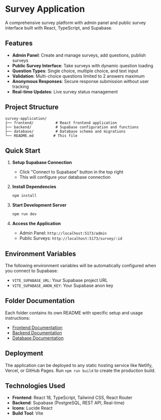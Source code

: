 # Survey Application

A comprehensive survey platform with admin panel and public survey interface built with React, TypeScript, and Supabase.

## Features

- **Admin Panel**: Create and manage surveys, add questions, publish surveys
- **Public Survey Interface**: Take surveys with dynamic question loading
- **Question Types**: Single choice, multiple choice, and text input
- **Validation**: Multi-choice questions limited to 2 answers maximum
- **Anonymous Responses**: Secure response submission without user tracking
- **Real-time Updates**: Live survey status management

## Project Structure

```
survey-application/
├── frontend/          # React frontend application
├── backend/           # Supabase configuration and functions
├── database/          # Database schema and migrations
└── README.md         # This file
```

## Quick Start

1. **Setup Supabase Connection**
   - Click "Connect to Supabase" button in the top right
   - This will configure your database connection

2. **Install Dependencies**
   ```bash
   npm install
   ```

3. **Start Development Server**
   ```bash
   npm run dev
   ```

4. **Access the Application**
   - Admin Panel: `http://localhost:5173/admin`
   - Public Surveys: `http://localhost:5173/survey/:id`

## Environment Variables

The following environment variables will be automatically configured when you connect to Supabase:

- `VITE_SUPABASE_URL`: Your Supabase project URL
- `VITE_SUPABASE_ANON_KEY`: Your Supabase anon key

## Folder Documentation

Each folder contains its own README with specific setup and usage instructions:

- [Frontend Documentation](./frontend/README.md)
- [Backend Documentation](./backend/README.md)
- [Database Documentation](./database/README.md)

## Deployment

The application can be deployed to any static hosting service like Netlify, Vercel, or GitHub Pages. Run `npm run build` to create the production build.

## Technologies Used

- **Frontend**: React 18, TypeScript, Tailwind CSS, React Router
- **Backend**: Supabase (PostgreSQL, REST API, Real-time)
- **Icons**: Lucide React
- **Build Tool**: Vite